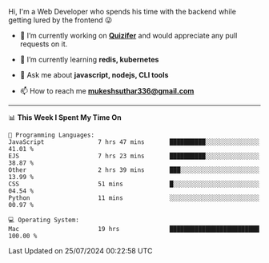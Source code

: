 Hi, I'm a Web Developer who spends his time with the backend while getting lured by the frontend 😜

- 🔭 I’m currently working on **[Quizifer](https://github.com/SutharMukesh/Quizifer/)** and would appreciate any pull requests on it.

- 🌱 I’m currently learning **redis, kubernetes**

- 💬 Ask me about **javascript, nodejs, CLI tools**

- 📫 How to reach me **mukeshsuthar336@gmail.com**

---
<!--START_SECTION:waka-->
📊 **This Week I Spent My Time On** 

```text
💬 Programming Languages: 
JavaScript               7 hrs 47 mins       ██████████░░░░░░░░░░░░░░░   41.01 % 
EJS                      7 hrs 23 mins       ██████████░░░░░░░░░░░░░░░   38.87 % 
Other                    2 hrs 39 mins       ███░░░░░░░░░░░░░░░░░░░░░░   13.99 % 
CSS                      51 mins             █░░░░░░░░░░░░░░░░░░░░░░░░   04.54 % 
Python                   11 mins             ░░░░░░░░░░░░░░░░░░░░░░░░░   00.97 % 

💻 Operating System: 
Mac                      19 hrs              █████████████████████████   100.00 % 
```


 Last Updated on 25/07/2024 00:22:58 UTC
<!--END_SECTION:waka-->

